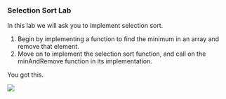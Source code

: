 ### Selection Sort Lab

In this lab we will ask you to implement selection sort.

1. Begin by implementing a function to find the minimum in an array and remove that element.
2. Move on to implement the selection sort function, and call on the minAndRemove function in its implementation.

You got this.

![](https://s3-us-west-2.amazonaws.com/curriculum-content/web-development/algorithms/funny-positive.jpg)